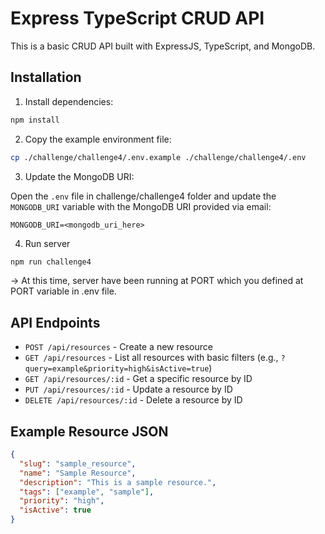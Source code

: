 # Express TypeScript CRUD API

This is a basic CRUD API built with ExpressJS, TypeScript, and MongoDB.

## Installation

1. Install dependencies:

```bash
npm install
```

2. Copy the example environment file:

```bash
cp ./challenge/challenge4/.env.example ./challenge/challenge4/.env
```

3. Update the MongoDB URI:

Open the `.env` file in challenge/challenge4 folder and update the `MONGODB_URI` variable with the MongoDB URI provided via email:

```env
MONGODB_URI=<mongodb_uri_here>
```

4. Run server

```bash
npm run challenge4
```

-> At this time, server have been running at PORT which you defined at PORT variable in .env file.

## API Endpoints

- `POST /api/resources` - Create a new resource
- `GET /api/resources` - List all resources with basic filters (e.g., `?query=example&priority=high&isActive=true`)
- `GET /api/resources/:id` - Get a specific resource by ID
- `PUT /api/resources/:id` - Update a resource by ID
- `DELETE /api/resources/:id` - Delete a resource by ID

## Example Resource JSON

```json
{
  "slug": "sample_resource",
  "name": "Sample Resource",
  "description": "This is a sample resource.",
  "tags": ["example", "sample"],
  "priority": "high",
  "isActive": true
}
```
